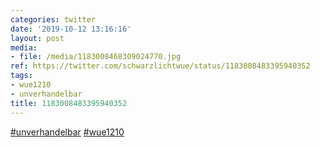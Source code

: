 ```yaml
---
categories: twitter
date: '2019-10-12 13:16:16'
layout: post
media:
- file: /media/1183008468309024770.jpg
ref: https://twitter.com/schwarzlichtwue/status/1183008483395940352
tags:
- wue1210
- unverhandelbar
title: 1183008483395940352
---
```

[#unverhandelbar](/t/unverhandelbar) [#wue1210](/t/wue1210) 